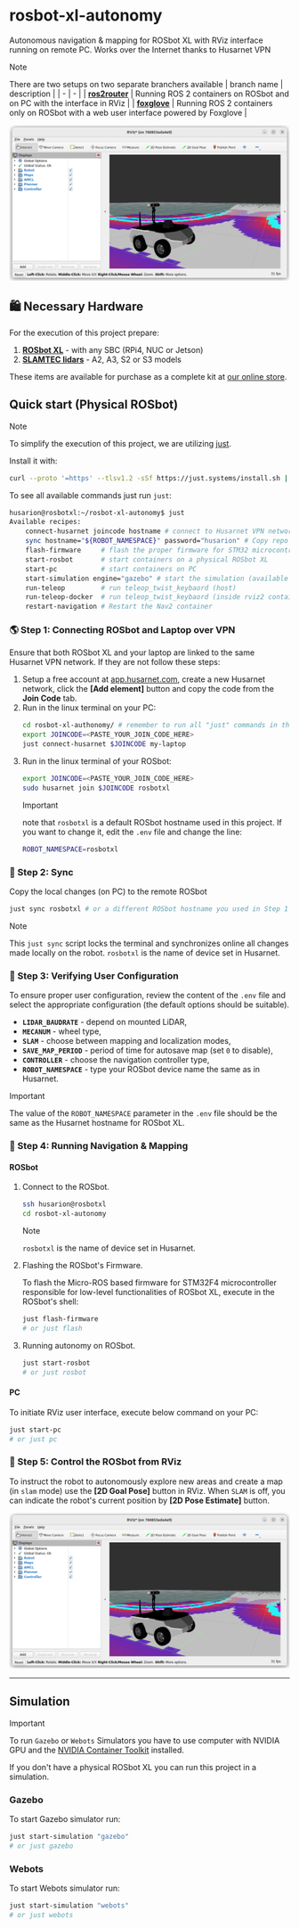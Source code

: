 # rosbot-xl-autonomy

Autonomous navigation & mapping for ROSbot XL with RViz interface running on remote PC. Works over the Internet thanks to Husarnet VPN

> [!NOTE]
> There are two setups on two separate branchers available
> | branch name | description |
> | - | - |
> | [**ros2router**](https://github.com/husarion/rosbot-xl-autonomy/tree/ros2router) | Running ROS 2 containers on ROSbot and on PC with the interface in RViz |
> | [**foxglove**](https://github.com/husarion/rosbot-xl-autonomy/tree/foxglove) | Running ROS 2 containers only on ROSbot with a web user interface powered by Foxglove |

![RViz ROSbot UI](.docs/rviz.png)

## 🛍️ Necessary Hardware

For the execution of this project prepare:

1. **[ROSbot XL](https://husarion.com/manuals/rosbot-xl/)** - with any SBC (RPi4, NUC or Jetson)
2. **[SLAMTEC lidars](https://husarion.com/tutorials/ros-equipment/rplidar/)** - A2, A3, S2 or S3 models

These items are available for purchase as a complete kit at [our online store](https://store.husarion.com/collections/robots/products/rosbot-xl).

## Quick start (Physical ROSbot)

> [!NOTE]
> To simplify the execution of this project, we are utilizing [just](https://github.com/casey/just).
>
> Install it with:
>
> ```bash
> curl --proto '=https' --tlsv1.2 -sSf https://just.systems/install.sh | sudo bash -s -- --to /usr/bin
> ```

To see all available commands just run `just`:

```bash
husarion@rosbotxl:~/rosbot-xl-autonomy$ just
Available recipes:
    connect-husarnet joincode hostname # connect to Husarnet VPN network
    sync hostname="${ROBOT_NAMESPACE}" password="husarion" # Copy repo content to remote host with 'rsync' and watch for changes
    flash-firmware     # flash the proper firmware for STM32 microcontroller in ROSbot XL
    start-rosbot       # start containers on a physical ROSbot XL
    start-pc           # start containers on PC
    start-simulation engine="gazebo" # start the simulation (available options: gazebo, webots)
    run-teleop         # run teleop_twist_keybaord (host)
    run-teleop-docker  # run teleop_twist_keybaord (inside rviz2 container)
    restart-navigation # Restart the Nav2 container
```

### 🌎 Step 1: Connecting ROSbot and Laptop over VPN

Ensure that both ROSbot XL and your laptop are linked to the same Husarnet VPN network. If they are not follow these steps:

1. Setup a free account at [app.husarnet.com](https://app.husarnet.com/), create a new Husarnet network, click the **[Add element]** button and copy the code from the **Join Code** tab.
2. Run in the linux terminal on your PC:
   ```bash
   cd rosbot-xl-authonomy/ # remember to run all "just" commands in the repo root folder
   export JOINCODE=<PASTE_YOUR_JOIN_CODE_HERE>
   just connect-husarnet $JOINCODE my-laptop
   ```
3. Run in the linux terminal of your ROSbot:
   ```bash
   export JOINCODE=<PASTE_YOUR_JOIN_CODE_HERE>
   sudo husarnet join $JOINCODE rosbotxl
   ```
   > [!IMPORTANT]
   > note that `rosbotxl` is a default ROSbot hostname used in this project. If you want to change it, edit the `.env` file and change the line:
   > ```bash
   > ROBOT_NAMESPACE=rosbotxl
   > ```

### 📡 Step 2: Sync

Copy the local changes (on PC) to the remote ROSbot

```bash
just sync rosbotxl # or a different ROSbot hostname you used in Step 1 p.3
```

> [!NOTE]
> This `just sync` script locks the terminal and synchronizes online all changes made locally on the robot. `rosbotxl` is the name of device set in Husarnet.

### 🔧 Step 3: Verifying User Configuration

To ensure proper user configuration, review the content of the `.env` file and select the appropriate configuration (the default options should be suitable).

- **`LIDAR_BAUDRATE`** - depend on mounted LiDAR,
- **`MECANUM`** - wheel type,
- **`SLAM`** - choose between mapping and localization modes,
- **`SAVE_MAP_PERIOD`** - period of time for autosave map (set `0` to disable),
- **`CONTROLLER`** - choose the navigation controller type,
- **`ROBOT_NAMESPACE`** - type your ROSbot device name the same as in Husarnet.

> [!IMPORTANT]
> The value of the `ROBOT_NAMESPACE` parameter in the `.env` file should be the same as the Husarnet hostname for ROSbot XL.

### 🤖 Step 4: Running Navigation & Mapping

#### ROSbot

1. Connect to the ROSbot.

   ```bash
   ssh husarion@rosbotxl
   cd rosbot-xl-autonomy
   ```

   > [!NOTE]
   > `rosbotxl` is the name of device set in Husarnet.

2. Flashing the ROSbot's Firmware.

   To flash the Micro-ROS based firmware for STM32F4 microcontroller responsible for low-level functionalities of ROSbot XL, execute in the ROSbot's shell:

   ```bash
   just flash-firmware
   # or just flash
   ```

3. Running autonomy on ROSbot.

   ```bash
   just start-rosbot
   # or just rosbot
   ```

#### PC

To initiate RViz user interface, execute below command on your PC:

```bash
just start-pc
# or just pc
```

### 🚗 Step 5: Control the ROSbot from RViz

To instruct the robot to autonomously explore new areas and create a map (in `slam` mode) use the **[2D Goal Pose]** button in RViz. When `SLAM` is off, you can indicate the robot's current position by **[2D Pose Estimate]** button.

![RViz ROSbot UI](.docs/rviz.png)

------

## Simulation

> [!IMPORTANT]
> To run `Gazebo` or `Webots` Simulators you have to use computer with NVIDIA GPU and the [NVIDIA Container Toolkit](https://docs.nvidia.com/datacenter/cloud-native/container-toolkit/install-guide.html) installed.

If you don't have a physical ROSbot XL you can run this project in a simulation.

### Gazebo

To start Gazebo simulator run:

```bash
just start-simulation "gazebo"
# or just gazebo
```

### Webots

To start Webots simulator run:

```bash
just start-simulation "webots"
# or just webots
```
